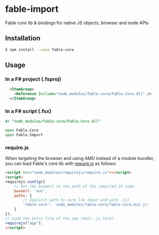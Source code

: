 # fable-import

Fable core lib & bindings for native JS objects, browser and node APIs

## Installation

```sh
$ npm install --save fable-core
```

## Usage

### In a F# project (.fsproj)

```xml
  <ItemGroup>
    <Reference Include="node_modules/fable-core/Fable.Core.dll" />
  </ItemGroup>
```

### In a F# script (.fsx)

```fsharp
#r "node_modules/fable-core/Fable.Core.dll"

open Fable.Core
open Fable.Import
```

### require.js

When targeting the browser and using AMD instead of a module bundler,
you can load Fable's core lib with [require.js](http://requirejs.org) as follows:

```html
<script src="node_modules/requirejs/require.js"></script>
<script>
requirejs.config({
    // Set the baseUrl to the path of the compiled JS code
    baseUrl: 'out',
    paths: {
        // Explicit path to core lib (must end with .js)
        'fable-core': 'node_modules/fable-core/fable-core.min.js'
    }
});
// Load the entry file of the app (omit .js here)
requirejs("app");
</script>
```
